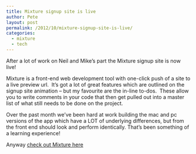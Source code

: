 ```yaml
---
title: Mixture signup site is live
author: Pete
layout: post
permalink: /2012/10/mixture-signup-site-is-live/
categories:
  - mixture
  - tech
---
```

After a lot of work on Neil and Mike’s part the Mixture signup site is now live!

Mixture is a front-end web development tool with one-click push of a site to a live preview url.  It’s got a lot of great features which are outlined on the signup site animation – but my favourite are the in-line to-dos.  These allow you to write comments in your code that then get pulled out into a master list of what still needs to be done on the project.

Over the past month we’ve been hard at work building the mac and pc versions of the app which have a LOT of underlying differences, but from the front end should look and perform identically. That’s been something of a learning experience!

Anyway <a href="http://mixture.io" target="_blank">check out Mixture here</a>
